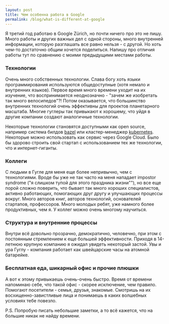 ```yaml
---
layout: post
title: Чем особенна работа в Google
permalink: /blog/what-is-different-at-google
---
```

Я третий год работаю в Google Zürich, но почти ничего про это не пишу. Много работы и других важных дел с одной стороны, много внутренней информации, которую разглашать все равно нельзя - с другой. Но хоть чем-то достаточно общим хочется поделиться. Напишу про отличия работы тут по сравнению с моими предыдущими местами работы.

### Технологии

Очень много собственных технологии. Слава богу хоть языки программирования используются общедоступные (хотя немало и внутренних языков). Первое время много времени уходит на их изучение, что воспринимается неоднозначно - "зачем же изобретать так много велосипедов"?! Потом оказывается, что большинство внутренних технологий очень эффективны для проектов планетарного масштаба. Многие гуглеры так привыкают к хорошему, что уйдя в другие компании создают аналогичные технологии.

Некоторые технологии становятся доступными как open source, например система билдов [bazel](http://bazel.io) или кластер-менеджер [kubernetes](https://github.com/googlecloudplatform/kubernetes). Некоторые можно использовать как сервис через Google Cloud. Было бы здорово строить свой стартап с использованием тех же технологии, что и интернет-гиганты.
<!--more-->

### Коллеги

С людьми в Гугле для меня еще более непривычно, чем с технологиями. Вроде бы уже не так часто на меня нападает impostor syndrome ("я слишком тупой для этого праздника жизни""), но все еще порой сложно поверить, что бывает так много хороших специалистов, активно работающих, помогающих друг другу и улучшающих процессы вокруг. Много авторов книг, авторов технологий, основателей стартапов, профессоров. Много молодых ребят, уже намного более продуктивных, чем я. У коллег можно очень многому научиться.

### Структура и внутренние процессы

Внутри всё довольно прозрачно, демократично, человечно, при этом с постоянным стремлением к еще большей эффективности. Приходя в 14-летнюю крупную компанию я ожидал увидеть некоторый застой. Увы и ура Гуглу - компания работает как швейцарские часы на атомной батарейке.

### Бесплатная еда, шикарный офис и прочие плюшки

А вот к этому привыкаешь очень-очень быстро. Время от времени напоминаю себе, что такой офис - скорее исключение, чем правило. Помогают посетители - семья, друзья, знакомые. Смотришь на их восхищенно-завистливые лица и понимаешь в каких волшебных условиях тебе повезло.

P.S. Попробую писать небольшие заметки, а то всё кажется, что на большие никак не найду времени.